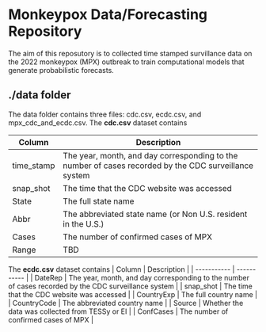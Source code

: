 # Monkeypox Data/Forecasting Repository

The aim of this reposutory is to collected time stamped survillance data on the 2022 monkeypox (MPX) outbreak to train computational models that generate probabilistic forecasts. 

## ./data folder
The data folder contains three files: cdc.csv, ecdc.csv, and mpx_cdc_and_ecdc.csv. 
The **cdc.csv** dataset contains

| Column      | Description |
| ----------- | ----------- |
| time_stamp      | The year, month, and day corresponding to the number of cases recorded by the CDC surveillance system |
| snap_shot       | The time that the CDC website was accessed |
| State           | The full state name |
| Abbr            | The abbreviated state name (or Non U.S. resident in the U.S.) |
| Cases           | The number of confirmed cases of MPX |
| Range           | TBD |


The **ecdc.csv** dataset contains
| Column      | Description |
| ----------- | ----------- |
| DateRep     | The year, month, and day corresponding to the number of cases recorded by the CDC surveillance system |
| snap_shot   | The time that the CDC website was accessed |
| CountryExp  | The full country name |
| CountryCode | The abbreviated country name |
| Source      | Whether the data was collected from TESSy or EI |
| ConfCases   | The number of confirmed cases of MPX |



